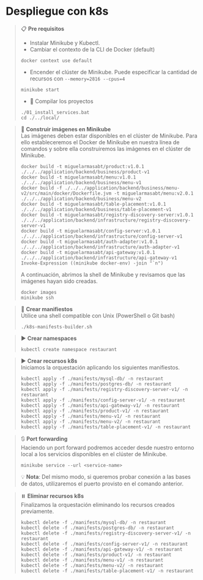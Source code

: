 # Despliegue con k8s

> 📋 **Pre requisitos**
> - Instalar Minikube y Kubectl.
> - Cambiar el contexto de la CLI de Docker (default)
> ```shell script
> docker context use default
> ```
> - Encender el clúster de Minikube. Puede especificar la cantidad de recursos con `--memory=2816 --cpus=4`
> ```shell script
> minikube start
> ```
> - 🔨 Compilar los proyectos
> ```shell script 
> ./01_install_services.bat
> cd ./../local/
> ```

> 🔨 **Construir imágenes en Minikube**
> <br>Las imágenes deben estar disponibles en el clúster de Minikube. Para ello estableceremos el Docker de Minikube en
> nuestra línea de comandos y sobre ella construiremos las imágenes en el clúster de Minikube.
> ```shell script 
> docker build -t miguelarmasabt/product:v1.0.1 ./../../application/backend/business/product-v1
> docker build -t miguelarmasabt/menu:v1.0.1 ./../../application/backend/business/menu-v1
> docker build -f ./../../application/backend/business/menu-v2/src/main/docker/Dockerfile.jvm -t miguelarmasabt/menu:v2.0.1 ./../../application/backend/business/menu-v2
> docker build -t miguelarmasabt/table-placement:v1.0.1 ./../../application/backend/business/table-placement-v1
> docker build -t miguelarmasabt/registry-discovery-server:v1.0.1 ./../../application/backend/infrastructure/registry-discovery-server-v1
> docker build -t miguelarmasabt/config-server:v1.0.1 ./../../application/backend/infrastructure/config-server-v1
> docker build -t miguelarmasabt/auth-adapter:v1.0.1 ./../../application/backend/infrastructure/auth-adapter-v1
> docker build -t miguelarmasabt/api-gateway:v1.0.1 ./../../application/backend/infrastructure/api-gateway-v1
> Invoke-Expression ((minikube docker-env) -join "`n")
> ```
> A continuación, abrimos la shell de Minikube y revisamos que las imágenes hayan sido creadas.
> ```shell script
> docker images
> minikube ssh
> ```

> 🔧 **Crear manifiestos**
> <br>Utilice una shell compatible con Unix (PowerShell o Git bash)
> ```shell script
> ./k8s-manifests-builder.sh
> ```

> ▶️ **Crear namespaces**
> ```shell script 
> kubectl create namespace restaurant
> ```

> ▶️ **Crear recursos k8s**
> <br> Iniciamos la orquestación aplicando los siguientes manifiestos.
> ```shell script 
> kubectl apply -f ./manifests/mysql-db/ -n restaurant
> kubectl apply -f ./manifests/postgres-db/ -n restaurant
> kubectl apply -f ./manifests/registry-discovery-server-v1/ -n restaurant
> kubectl apply -f ./manifests/config-server-v1/ -n restaurant
> kubectl apply -f ./manifests/api-gateway-v1/ -n restaurant
> kubectl apply -f ./manifests/product-v1/ -n restaurant
> kubectl apply -f ./manifests/menu-v1/ -n restaurant
> kubectl apply -f ./manifests/menu-v2/ -n restaurant
> kubectl apply -f ./manifests/table-placement-v1/ -n restaurant
> ```

> 🔃 **Port forwarding**
> <br> Haciendo un port forward podremos acceder desde nuestro entorno local a los servicios disponibles en el clúster de Minikube.
> ```shell script 
> minikube service --url <service-name>
> ```
> 💡 **Nota**: Del mismo modo, si queremos probar conexión a las bases de datos, utilizaremos el puerto provisto en el comando anterior.

> ⏸️ **Eliminar recursos k8s**
> <br> Finalizamos la orquestación eliminando los recursos creados previamente.
>  ```shell script 
> kubectl delete -f ./manifests/mysql-db/ -n restaurant
> kubectl delete -f ./manifests/postgres-db/ -n restaurant
> kubectl delete -f ./manifests/registry-discovery-server-v1/ -n restaurant
> kubectl delete -f ./manifests/config-server-v1/ -n restaurant
> kubectl delete -f ./manifests/api-gateway-v1/ -n restaurant
> kubectl delete -f ./manifests/product-v1/ -n restaurant
> kubectl delete -f ./manifests/menu-v1/ -n restaurant
> kubectl delete -f ./manifests/menu-v2/ -n restaurant
> kubectl delete -f ./manifests/table-placement-v1/ -n restaurant
> ```

